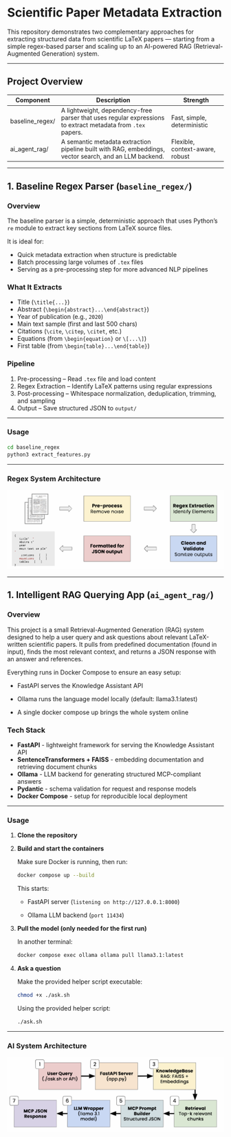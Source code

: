 # Scientific Paper Metadata Extraction

This repository demonstrates two complementary approaches for extracting structured data from scientific LaTeX papers — starting from a simple regex-based parser and scaling up to an AI-powered RAG (Retrieval-Augmented Generation) system.

---

## Project Overview

| Component | Description | Strength |
|----------|------------|----------|
| baseline_regex/ | A lightweight, dependency-free parser that uses regular expressions to extract metadata from `.tex` papers. | Fast, simple, deterministic |
| ai_agent_rag/ | A semantic metadata extraction pipeline built with RAG, embeddings, vector search, and an LLM backend. | Flexible, context-aware, robust |

---

## 1. Baseline Regex Parser (`baseline_regex/`)

### Overview
The baseline parser is a simple, deterministic approach that uses Python’s `re` module to extract key sections from LaTeX source files.

It is ideal for:
- Quick metadata extraction when structure is predictable  
- Batch processing large volumes of `.tex` files  
- Serving as a pre-processing step for more advanced NLP pipelines

### What It Extracts
- Title (`\title{...}`)
- Abstract (`\begin{abstract}...\end{abstract}`)
- Year of publication (e.g., `2020`)
- Main text sample (first and last 500 chars)
- Citations (`\cite`, `\citep`, `\citet`, etc.)
- Equations (from `\begin{equation}` or `\[...\]`)
- First table (from `\begin{table}...\end{table}`)

### Pipeline
1. Pre-processing – Read `.tex` file and load content  
2. Regex Extraction – Identify LaTeX patterns using regular expressions  
3. Post-processing – Whitespace normalization, deduplication, trimming, and sampling  
4. Output – Save structured JSON to `output/`

---

### Usage
```bash
cd baseline_regex
python3 extract_features.py
```

---

### Regex System Architecture

<div align="center">
  <img src="refs/regex_architecture.svg" alt="Regex Architecture Diagram" width="600"/>
</div>

---

## 1. Intelligent RAG Querying App (`ai_agent_rag/`)

### Overview

This project is a small Retrieval-Augmented Generation (RAG) system designed to help a user query and ask questions about relevant LaTeX-written scientific papers. It pulls from predefined documentation (found in input), finds the most relevant context, and returns a JSON response with an answer and references.

Everything runs in Docker Compose to ensure an easy setup:

- FastAPI serves the Knowledge Assistant API

- Ollama runs the language model locally (default: llama3.1:latest)

- A single docker compose up brings the whole system online

### Tech Stack

- **FastAPI** - lightweight framework for serving the Knowledge Assistant API
- **SentenceTransformers + FAISS** - embedding documentation and retrieving document chunks
- **Ollama** - LLM backend for generating structured MCP-compliant answers
- **Pydantic** - schema validation for request and response models
- **Docker Compose** - setup for reproducible local deployment

---

### Usage

1. **Clone the repository**

2. **Build and start the containers**

    Make sure Docker is running, then run: 
    ```bash
    docker compose up --build
    ```

    This starts: 
    - FastAPI server (`listening on http://127.0.0.1:8000`)

    - Ollama LLM backend (`port 11434`)

3. **Pull the model (only needed for the first run)**

    In another terminal: 
    ```bash
    docker compose exec ollama ollama pull llama3.1:latest
    ```

4. **Ask a question**

   Make the provided helper script executable:  
   ```bash
   chmod +x ./ask.sh
   ```

    Using the provided helper script: 
    ```bash
    ./ask.sh
    ```

--- 

### AI System Architecture

<div align="center">
  <img src="refs/ai_agent_architecture.svg" alt="AI Agent Architecture Diagram" width="600"/>
</div>